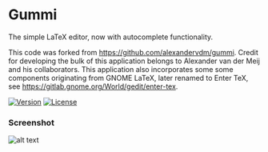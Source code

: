 # Gummi
The simple LaTeX editor, now with autocomplete functionality.

This code was forked from https://github.com/alexandervdm/gummi. Credit for developing the bulk of this application belongs to Alexander van der Meij and his collaborators. This application also incorporates some some components originating from GNOME LaTeX, later renamed to Enter TeX, see https://gitlab.gnome.org/World/gedit/enter-tex.

[![Version](https://img.shields.io/github/release/alexandervdm/gummi.svg?maxAge=360)](https://github.com/nnikulshin/gummi/releases)
[![License](https://img.shields.io/github/license/alexandervdm/gummi.svg?maxAge=360000)](https://github.com/nnikulshin/gummi/blob/master/COPYING)

### Screenshot

![alt text](https://gummi.app/gummi-080-main-small.png)
